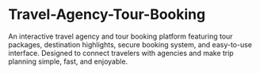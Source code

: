 # Travel-Agency-Tour-Booking
An interactive travel agency and tour booking platform featuring tour packages, destination highlights, secure booking system, and easy-to-use interface. Designed to connect travelers with agencies and make trip planning simple, fast, and enjoyable.
